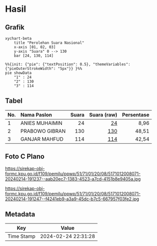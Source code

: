# Hasil

## Grafik

```mermaid
xychart-beta
    title "Perolehan Suara Nasional"
    x-axis [01, 02, 03]
    y-axis "Suara" 0 --> 130
    bar [24, 130, 114]
```

```mermaid
%%{init: {"pie": {"textPosition": 0.5}, "themeVariables": {"pieOuterStrokeWidth": "5px"}} }%%
pie showData
    "1" : 24
    "2" : 130
    "3" : 114
```

## Tabel

| No. | Nama Paslon    | Suara | Suara (raw) | Persentase |
|:--- |:-------------- | -----:| -----------:| ----------:|
| 1   | ANIES MUHAIMIN | 24    | [24][p-1]   | 8,96       |
| 2   | PRABOWO GIBRAN | 130   | [130][p-2]  | 48,51      |
| 3   | GANJAR MAHFUD  | 114   | [114][p-3]  | 42,54      |


[p-1]: https://github.com/gigit-pemilu/pemilu-2024/blob/main/pilpres/hitung-suara/sub/51-bali/sub/71-kota-denpasar/sub/01-denpasar-selatan/sub/2008-pemogan/sub/071-tps/sub/paslon-1.txt
[p-2]: https://github.com/gigit-pemilu/pemilu-2024/blob/main/pilpres/hitung-suara/sub/51-bali/sub/71-kota-denpasar/sub/01-denpasar-selatan/sub/2008-pemogan/sub/071-tps/sub/paslon-2.txt
[p-3]: https://github.com/gigit-pemilu/pemilu-2024/blob/main/pilpres/hitung-suara/sub/51-bali/sub/71-kota-denpasar/sub/01-denpasar-selatan/sub/2008-pemogan/sub/071-tps/sub/paslon-3.txt

## Foto C Plano

https://sirekap-obj-formc.kpu.go.id/f109/pemilu/ppwp/51/71/01/20/08/5171012008071-20240214-191237--aab20ec7-1383-4523-a7cd-4151b8e9405a.jpg

https://sirekap-obj-formc.kpu.go.id/f109/pemilu/ppwp/51/71/01/20/08/5171012008071-20240214-191247--f4241eb9-a3a9-45dc-b7c5-667957f03fe2.jpg


## Metadata

| Key        | Value               |
| ---------- | ------------------- |
| Time Stamp | 2024-02-24 22:31:28 |



